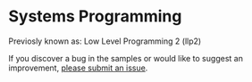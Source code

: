 # Systems Programming

Previosly known as: Low Level Programming 2 (llp2)

If you discover a bug in the samples or would like to suggest an improvement, [please submit an issue](https://github.com/robert-abela/llp2/issues).
